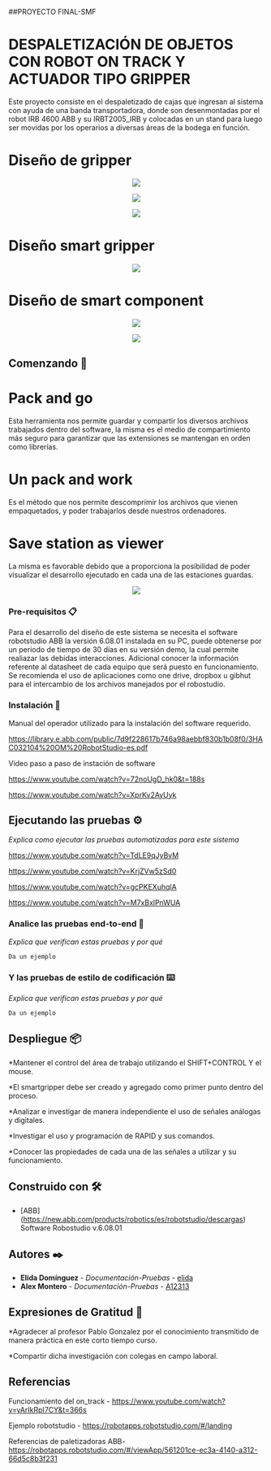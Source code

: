 ##PROYECTO FINAL-SMF
# DESPALETIZACIÓN DE OBJETOS CON ROBOT ON TRACK Y ACTUADOR TIPO GRIPPER

Este proyecto consiste en el despaletizado de cajas que ingresan al sistema con ayuda de una banda transportadora, donde son
desenmontadas por el robot IRB 4600 ABB y su IRBT2005_IRB y colocadas en un stand para luego ser movidas por los operarios a
diversas áreas de la bodega en función.

# Diseño de gripper
<p align="center">
  <img src="https://github.com/AI2313/Robot_on_track/blob/master/Dise%C3%B1o%20de%20proyecto/Dise%C3%B1o%20de%20gripper_1.PNG" />
</p>

<p align="center">
  <img src="https://github.com/AI2313/Robot_on_track/blob/master/Dise%C3%B1o%20de%20proyecto/Dise%C3%B1o%20de%20gripper_2.PNG" />
</p>

<p align="center">
  <img src="https://github.com/AI2313/Robot_on_track/blob/master/Dise%C3%B1o%20de%20proyecto/Dise%C3%B1o%20de%20gripper_3.PNG" />
</p>


# Diseño smart gripper 
<p align="center">
  <img src="https://github.com/AI2313/Robot_on_track/blob/master/Dise%C3%B1o%20de%20proyecto/Smartgripper.PNG" />
</p>


# Diseño de smart component
<p align="center">
  <img src="https://github.com/AI2313/Robot_on_track/blob/master/Dise%C3%B1o%20de%20proyecto/Dise%C3%B1o%20de%20smart%20component.PNG" />
</p>
<p align="center">
  <img src="https://github.com/AI2313/Robot_on_track/blob/master/Dise%C3%B1o%20de%20proyecto/Dise%C3%B1o%20de%20smart%20component_1.PNG" />
</p>


## Comenzando 🚀

# Pack and go
Esta herramienta nos permite guardar y compartir los diversos archivos trabajados dentro del software, la misma es el medio de compartimiento más seguro para garantizar que las extensiones se mantengan en orden como librerías.

# Un pack and work 
Es el método que nos permite descomprimir los archivos que vienen empaquetados, y poder trabajarlos desde nuestros ordenadores.

# Save station as viewer
La misma es favorable debido que a proporciona la posibilidad de poder visualizar el desarrollo ejecutado en cada una de las estaciones guardas.
<p align="center">
  <img src="https://github.com/AI2313/Robot_on_track/blob/master/Dise%C3%B1o%20de%20proyecto/Pack%20and%20GO.PNG" />
</p>



### Pre-requisitos 📋

Para el desarrollo del diseño de este sistema se necesita el software robotstudio ABB la versión 6.08.01 instalada en su PC,
puede obtenerse por un periodo de tiempo de 30 días en su versión demo, la cual permite realiazar las debidas interacciones.
Adicional conocer la información referente al datasheet de cada equipo que será puesto en funcionamiento. Se recomienda el uso de aplicaciones 
como one drive, dropbox u gibhut para el intercambio de los archivos manejados por el robostudio.
 
### Instalación 🔧

Manual del operador utilizado para la instalación del software requerido.

https://library.e.abb.com/public/7d9f228617b746a98aebbf830b1b08f0/3HAC032104%20OM%20RobotStudio-es.pdf

Video paso a paso de instación de software

https://www.youtube.com/watch?v=72noUgD_hk0&t=188s

https://www.youtube.com/watch?v=XprKv2AyUyk


## Ejecutando las pruebas ⚙️

_Explica como ejecutar las pruebas automatizadas para este sistema_

https://www.youtube.com/watch?v=TdLE9qJyBvM

https://www.youtube.com/watch?v=KrjZVw5zSd0

https://www.youtube.com/watch?v=gcPKEXuhqlA

https://www.youtube.com/watch?v=M7xBxlPnWUA

### Analice las pruebas end-to-end 🔩

_Explica que verifican estas pruebas y por qué_

```
Da un ejemplo
```

### Y las pruebas de estilo de codificación ⌨️

_Explica que verifican estas pruebas y por qué_

```
Da un ejemplo
```

## Despliegue 📦

*Mantener el control del área de trabajo utilizando el SHIFT+CONTROL Y el mouse.

*El smartgripper debe ser creado y agregado como primer punto dentro del proceso.

*Analizar e investigar de manera independiente el uso de señales análogas y digitales.

*Investigar el uso y programación de RAPID y sus comandos.

*Conocer las propiedades de cada una de las señales a utilizar y su funcionamiento.


## Construido con 🛠️

* [ABB] (https://new.abb.com/products/robotics/es/robotstudio/descargas) Software Robostudio v.6.08.01

## Autores ✒️

* **Elida Domínguez** - *Documentación-Pruebas* - [elida](https://github.com/elida1412)
* **Alex Montero** - *Documentación-Pruebas* - [A12313](https://github.com/A12313)

## Expresiones de Gratitud 🎁

*Agradecer al profesor Pablo Gonzalez por el conocimiento transmitido de manera práctica en este corto tiempo curso.

*Compartir dicha investigación con colegas en campo laboral.

## Referencias 

Funcionamiento del on_track - https://www.youtube.com/watch?v=yArIkRpI7CY&t=366s

Ejemplo robotstudio - https://robotapps.robotstudio.com/#/landing
 
Referencias de paletizadoras ABB- https://robotapps.robotstudio.com/#/viewApp/561201ce-ec3a-4140-a312-66d5c8b3f231
